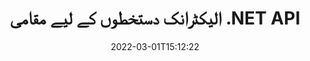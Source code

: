 ---
############################# Static ############################
layout: "product"
date: 2022-03-01T15:12:22
draft: false
#operation: 
#signaturetype: 
#fileformat: 
#productName: Java
lang: ur
#productCode: java
#otherformats: 
#breadcrumb: Put  signature on  for Java
product: "Signature"
product_tag: "signature"
platform: ".NET"
platform_tag: "net"

############################# Head ############################
head_title: ".NET ڈیجیٹل دستخط API - الیکٹرانک سائن پی ڈی ایف ورڈ ایکسل امیجز"
head_description: "C# .NET ڈیجیٹل دستخط API، PDF، Word، Excel اسپریڈشیٹ، پاورپوائنٹ، تصاویر اور گرافکس دستاویز فارمیٹس پر الیکٹرانک طور پر دستخط کرنے کے لیے eSignature لائبریری۔"

############################# Header ############################
title: "الیکٹرانک دستخطوں کے لیے مقامی .NET API"
description: "دستاویز کے فارمیٹس میں ڈیجیٹل دستخط شامل کریں اور .NET ایپلی کیشنز میں مشہور eSignature کی اقسام (ٹیکسٹ، امیج، QR-Code، Barcode، Stamp، اور Metadata) کو لاگو کریں۔"
button:
    enable: true

############################# SubMenu ############################
submenu:
    enable: true
    
    left:
        img_alt: "GroupDocs.Signature for .NET"
        image: "https://www.groupdocs.cloud/templates/groupdocs/images/product-logos/groupdocs-signature-net.png"
        product: "GroupDocs.Signature"
        platform: ".NET"

    middle:
        button:
            # button loop
            - link: "#overview"
              text: "جائزہ"

            # button loop
            - link: "#features"
              text: "خصوصیات"

            # button loop
            - link: "#support"
              text: "حمایت"

            # button loop
            - link: "https://products.groupdocs.app/signature"
              text: "لائیو ڈیمو"

            # button loop
            - link: "https://purchase.groupdocs.com/pricing/signature/net"
              text: "قیمتوں کا تعین"

    right:
        link_download: "https://downloads.groupdocs.com/signature"
        link_learn: "https://docs.groupdocs.com/signature/net/"
        link_buy: "https://purchase.groupdocs.com"

############################# Overview ############################
overview:
    enable: true
    content: |
      C#، ASP.NET اور دیگر .NET پر مبنی ٹیکنالوجیز میں ایپلی کیشنز بنانے کے لیے .NET API کے لیے GroupDocs.Signature کا استعمال کریں، جو آپ کو ڈیجیٹل کاروباری دستاویزات جیسے کہ PDF، Microsoft Word، Excel اسپریڈشیٹ، PowerPoint پریزنٹیشنز، تصاویر، OpenDocument اور دیگر انڈسٹری معیاری فائل فارمیٹس بغیر کسی اضافی سافٹ ویئر کو انسٹال کرنے کی ضرورت کے۔ یہ الیکٹرانک دستخطی لائبریری کام کرنے کے لیے آسان ہے اور .NET ڈویلپرز آسانی سے اپنی ایپلی کیشنز میں جدید ڈیجیٹل دستخطی خصوصیات شامل کر سکتے ہیں، جو صارفین کو مقبول دستاویز فارمیٹس سے محفوظ طریقے سے دستخط کرنے، تلاش کرنے اور ای-دستخطوں کی تصدیق کرنے کے لیے بااختیار بنا سکتے ہیں۔ یہ متن، تصویر، بارکوڈ، کیو آر کوڈ، فارم فیلڈ، سٹیمپ اور میٹا ڈیٹا جیسے مختلف قسم کے دستخطوں کو نافذ کرنے میں معاونت کرتا ہے۔  

      دستاویز کے دستخط API آپ کو ایک فلیش میں دستاویز پر اپنے مطلوبہ دستخطوں کو تلاش کرنے کے لیے آسان اور جدید تلاش کے اختیارات کے ساتھ بااختیار بناتا ہے۔ اس خصوصیت سے بھرپور دستاویز پر دستخط کرنے والے API کے ساتھ دستخطی اسٹائلنگ، ظاہری شکل کا انتظام اور دستخطی خصوصیات کو اپنی مرضی کے مطابق بنانے کے اختیارات جیسے کہ طول و عرض، شیڈو، الائنمنٹ اور بہت کچھ بھی قابل عمل ہے۔  

      .NET کے لیے GroupDocs.Signature کسی بھی ترقیاتی ماحول میں استعمال کیا جا سکتا ہے جو .NET پلیٹ فارم کو سپورٹ کرتا ہو۔ یہ تمام .NET پر مبنی زبانوں کے ساتھ مطابقت رکھتا ہے اور مقبول آپریٹنگ سسٹم (ونڈوز، لینکس، MacOS) کو سپورٹ کرتا ہے جہاں مونو یا .NET فریم ورک (بشمول .NET کور) انسٹال کیے جا سکتے ہیں۔
    tabs:
      enable: true
      
      ## TAB ONE ##
      tab_one:
        description: |
          ذیل میں .NET کے لیے GroupDocs.Signature کا ایک جائزہ ہے:
      
        left:
          enable: true
          icon: "fab fa-html5"
          title: "دستخط کی اقسام"
          content: |
            * ٹیکسٹ دستخط
            * تصویری دستخط
            * ڈیجیٹل دستخط
            * QR-Code دستخط
            * بارکوڈ دستخط
            * اسٹیمپ دستخط
            * میٹا ڈیٹا دستخط
      
      ## TAB TWO ##
      tab_two:
        description: |
          .NET کے لیے GroupDocs.Signature تمام مشہور دستاویزات فارمیٹس پر دستخط کرنے کی حمایت کرتا ہے۔ کوڈ کی صرف چند لائنوں کے ساتھ، اپنی .NET ایپلیکیشنز میں PDF دستخط، Microsoft Office Word، Excel اسپریڈشیٹ، امیج، HTML، Outlook ای میل، OneNote، پروجیکٹ اور گرافکس پر دستخط کرنے کی صلاحیتیں شامل کریں۔ [تائید شدہ دستاویزات کی شکلیں۔](https://docs.groupdocs.com/signature/net/supported-document-formats/)

        left:
          enable: true
          table:
            # table loop
            - title: "Microsoft Office"
              content: |
                * **Word:** DOC, DOCX, DOCM, DOT, DOTX, DOTM, RTF, TXT
                * **Excel:** XLS, XLSX, XLSM, XLSB, XLTM, XLT, XLTM, XLTX, XLAM, SXC, SpreadsheetML
                * **PowerPoint:** PPT, PPTX, PPS, PPSX, PPSM, POT, POTM, POTX, PPTM

        right:
          enable: true
          table:
            # table loop
            - title: "Images & Other Formats"
              content: |
                * **امیجز**: JPG, BMP, PNG, TIFF, GIF, DCM, WEBP
                * **OpenDocument**: ODT, OTT, OTS, ODS, ODP, OTP, ODG
                * **Jpeg2000**: JP2, JPF, JPX, J2K, J2C, JPM
                * **میٹا فائلز**: EMF, WMF, CMX
                * **پورٹیبل**: PDF
                * **توسیع پذیر ویکٹر گرافکس**: CDR, SVG
                * **Adobe Photoshop**: PSD
                * **دوسرے**: DJVU

      ## TAB THREE ##
      tab_three:
        description: |
          .NET کے لیے GroupDocs.Signature درج ذیل آپریٹنگ سسٹمز، فریم ورکس اور پیکیج مینیجرز کو سپورٹ کرتا ہے:
        
        left:
          enable: true
          table:
            # table loop
            - icon: "fab fa-windows"
              title: "آپریٹنگ سسٹمز"
              content: |
                * Windows Desktop
                * Windows Server
                * Windows Azure
                * Linux
                * MacOS

            # table loop
            - icon: "fas fa-code"
              title: "تعاون یافتہ فریم ورک"
              content: |
                * .NET Framework 2.0 or higher
                * Mono Framework 1.2 or higher
                * .NET Standard 2.0
                * .NET Core 2.0
                * .NET Core 2.1

        right:
          enable: true
          table:
            # table loop
            - icon: "fas fa-box"
              title: "پیکیج مینیجر"
              content: |
                * NuGet

            # table loop
            - icon: "fas fa-tools"
              title: "ترقیاتی ماحول"
              content: |
                * Microsoft Visual Studio
                * Xamarin.Android
                * Xamarin.IOS
                * Xamarin.Mac
                * MonoDevelop

############################# Features ############################
features:
    enable: true
    title: ".NET خصوصیات کے لیے GroupDocs.Signature"

    feature:
      # feature loop
      - icon: "fas fa-copy"
        content: "تائید شدہ دستاویز فارمیٹس سے ای دستخط بنائیں، تلاش کریں، اپ ڈیٹ کریں، چھپائیں، تصدیق کریں اور حذف کریں"

      # feature loop
      - icon: "fas fa-eye"
        content: "ایکسل اسپریڈشیٹ کے لیے XML ایڈوانسڈ الیکٹرانک دستخط (XAdES) کی وضاحت کریں"

      # feature loop
      - icon: "fas fa-bolt"
        content: "QR-Code، BarCode اور تصویری دستخطوں کے ساتھ دستخط شدہ دستاویزات سے تصویری مواد بازیافت کریں۔"
      
      # feature loop
      - icon: "fas fa-file-powerpoint"
        content: "متن یا تصویری دستخط کے لیے اونچائی، چوڑائی، حاشیہ اور سیدھ سیٹ کریں اور مخصوص صفحہ پر رکھیں"

      # feature loop
      - icon: "fas fa-code"
        content: "پاورپوائنٹ پریزنٹیشن دستاویزات تلاش کریں، تصدیق کریں اور ڈیجیٹل طور پر دستخط کریں۔"

      # feature loop
      - icon: "fas fa-cloud"
        content: "مقامی ٹیکسٹ واٹر مارکس کے ساتھ ورڈ پروسیسنگ دستاویز فارمیٹس پر دستخط کریں۔"

      # feature loop
      - icon: "fas fa-remove-format"
        content: "مستطیل ڈاک ٹکٹ کے دستخط کی اقسام کے لیے گول کونوں کی حمایت کرتا ہے۔"

      # feature loop
      - icon: "fas fa-comment-slash"
        content: "مخصوص ایکسل شیٹ پر متن یا تصویری دستخط لگائیں یا تمام شیٹس پر eSignature سیٹ کریں۔"

      # feature loop
      - icon: "fas fa-location-arrow"
        content: "ایکسل شیٹ میں متن یا تصویری دستخط رکھنے کے لیے مخصوص قطار اور کالم نمبر کی وضاحت کریں"

      # feature loop
      - icon: "fas fa-border-all"
        content: "مائیکروسافٹ پاورپوائنٹ میں ٹیکسٹ دستخط پر شیڈو لگائیں اور اس کا رنگ، زاویہ اور شفافیت ترتیب دیں۔"

      # feature loop
      - icon: "fas fa-wrench"
        content: "ایکسل شیٹس کے لیے ٹیکسٹ دستخط بارڈر اسٹائلز اور فونٹ کے اختیارات کو ترتیب دیں۔"

      # feature loop
      - icon: "fas fa-columns"
        content: "تصویری دستخط کی قسم سیٹ کریں، جیسے گول یا مربع اور حاشیہ ترتیب دیں، فونٹ کا رنگ، گردش"

      # feature loop
      - icon: "fas fa-file-word"
        content: "دستخطی لائن کے ساتھ دستاویزات، اسپریڈشیٹ اور پی ڈی ایف فائل پر ڈیجیٹل سرٹیفکیٹ لگائیں۔"

      # feature loop
      - icon: "fas fa-envelope"
        content: "رنگ کی ترتیبات کو انجام دیں، ٹیکسٹ دستخط میں شفافیت اور گردش کا اطلاق کریں۔"

      # feature loop
      - icon: "fas fa-print"
        content: "چمک اور گرے اسکیل کے اختیارات کو ترتیب دیں اور تصویر میں تصویری دستخط کے انڈینٹیشن کی وضاحت کریں"

      # feature loop
      - icon: "fas fa-file-archive"
        content: "کسٹم آبجیکٹ کو ایمبیڈ کریں، پی ڈی ایف دستاویز کی سیریلائز کے ساتھ ساتھ انکرپٹ اور ڈیکرپٹ میٹا ڈیٹا دستخطی اقدار"

      # feature loop
      - icon: "fas fa-lock"
        content: "PDF دستاویزات سے ڈیجیٹل دستخطوں کی ظاہری شکل کو چھپائیں، ہٹائیں یا حسب ضرورت بنائیں"

      # feature loop
      - icon: "fas fa-file-code"
        content: "ڈیجیٹل فارم فیلڈ کے ساتھ پی ڈی ایف دستاویزات پر دستخط کریں، اور تصویر، تشریح، اسٹیکر یا واٹر مارک کے بطور ٹیکسٹ دستخط کریں۔"
      
      # feature loop
      - icon: "fas fa-fill-drip"
        content: "ایم ایس ورڈ اور پی ڈی ایف دستاویزات کے فارم فیلڈز میں ٹیکسٹ دستخط رکھیں"

      # feature loop
      - icon: "fas fa-file-excel"
        content: "ورڈ فائلوں کے لیے دستخط یا eSignature کی توسیعی تصدیق کے لیے دستاویزات کے صوابدیدی صفحات کی وضاحت کریں"

      # feature loop
      - icon: "fas fa-heading"
        content: "دستخط شدہ تصویری فائل کو مختلف فارمیٹ میں محفوظ کریں اور دستخط شدہ اسپریڈ شیٹ کو بطور تصویر یا ملٹی پیج TIFF برآمد کریں۔"

      # feature loop
      - icon: "fas fa-project-diagram"
        content: "دستخط شدہ فائلوں کو پاس ورڈ تفویض، ترمیم اور ہٹائیں اور پاس ورڈ سے محفوظ فائلوں پر eSignature کا اطلاق کریں"

      # feature loop
      - icon: "fas fa-cube"
        content: "ای سائن ورک شیٹس، پاورپوائنٹ سلائیڈز، ورڈ دستاویزات اور میٹا ڈیٹا میں حسب ضرورت اشیاء کے ساتھ تصاویر"

      # feature loop
      - icon: "fab fa-uncharted"
        content: "ٹھوس، ساخت، لکیری گریڈینٹ اور ریڈیل گریڈینٹ کے طور پر دستخطی برش کی طرزیں ترتیب دیں"

      # feature loop
      - icon: "fab fa-uncharted"
        content: "کسٹم انکرپٹڈ QR-Code ٹیکسٹ یا ڈیٹا کے ساتھ دستاویزات پر دستخط کریں۔"

      # feature loop
      - icon: "fab fa-uncharted"
        content: "تصویری دستاویز کے بطور DjVu فارمیٹ کے ساتھ فائلوں کو تلاش اور سائن کریں۔"

      # feature loop
      - icon: "fab fa-uncharted"
        content: "فائل یو آر ایل کے ذریعے دستاویز کی معلومات نکالیں، جیسے صفحہ شمار"

      # feature loop
      - icon: "fab fa-uncharted"
        content: "CorelDraw فائلوں کو تصویری دستاویزات کے طور پر تلاش، دستخط اور تصدیق کریں۔"

      # feature loop
      - icon: "fab fa-uncharted"
        content: "میٹا ڈیٹا میں ذخیرہ شدہ یا حذف شدہ دستخط کی معلومات کی تاریخ رکھیں"

      # feature loop
      - icon: "fab fa-uncharted"
        content: "کیو آر کوڈ میں کسٹم ڈیٹا آبجیکٹ، وی کارڈ یا ای میل آبجیکٹ شامل کریں اور پی ڈی ایف فائلوں میں انکرپٹڈ کیو آر کوڈ کی تصدیق کریں"

    more_feature:
      # more_feature_loop
      - title: "آسانی سے ڈیجیٹل دستخط شامل کریں۔"
        content: |
          .NET API کے لیے GroupDocs.Signature آپ کو معاون فائل فارمیٹس میں مختلف قسم کے دستخط شامل کرنے کی اجازت دیتا ہے۔ دستخط کی اقسام، جیسے کہ ٹیکسٹ، امیج، ڈیجیٹل، سٹیمپ، کیو آر کوڈ، بارکوڈ، اور میٹا ڈیٹا کو .NET کے لیے GroupDocs.Signature کا استعمال کرتے ہوئے لاگو کیا جا سکتا ہے۔ مندرجہ ذیل کوڈ کی مثال سے پتہ چلتا ہے کہ پی ڈی ایف دستاویز میں ٹیکسٹ دستخط کو کیسے لاگو کیا جائے:

          ```cs
          using (Signature signature = new Signature("D:\\sample.pdf"))
          {
          TextSignOptions options = new TextSignOptions("John Smith")
          {
          // متن کا رنگ مقرر کریں
          ForeColor = Color.Red
          };
          // فائل میں دستاویز پر دستخط کریں۔
          signature.Sign("D:\\signed.pdf", options);
          }
          ```

      # more_feature_loop
      - title: "تائید شدہ بارکوڈ دستخط کی اقسام"
        content: |
          ہمارا دستخطی ہیرا پھیری API آپ کو معاون دستاویز فارمیٹس پر بارکوڈ دستخط لاگو کرنے کی خصوصیت پیش کرتا ہے۔ .NET کے لیے GroupDocs.Signature مختلف بارکوڈ اقسام کو سپورٹ کرتا ہے، جیسے Code128, Code39Extended, Code39Standard, EAN14, EAN8, ITF14, UPCA, اور UPCE۔ تمام رجسٹرڈ بارکوڈ اقسام کو سپورٹ کرنے کے لیے "AllTypes" نامی ایک جامد آبجیکٹ بھی فراہم کی جاتی ہے۔

      # more_feature_loop
      - title: "دستخط اور سرٹیفکیٹ تلاش کریں۔"
        content: |
          GroupDocs.Signature for .NET API، آپ کو ورڈ دستاویزات، ایکسل اسپریڈ شیٹس، اور پی ڈی ایف فائلوں سے ڈیجیٹل سرٹیفکیٹ تلاش کرنے کی اجازت دیتا ہے۔ آپ سسٹم میں رجسٹرڈ تمام ڈیجیٹل سرٹیفکیٹ بھی حاصل کر سکتے ہیں۔ .NET API کے لیے GroupDocs.Signature کا استعمال کرتے ہوئے میٹا ڈیٹا کے دستخطوں کو Word دستاویزات، ایکسل اسپریڈشیٹ، تصاویر اور پی ڈی ایف فائلوں میں بھی تلاش کیا جا سکتا ہے۔  

          .NET API کے لیے GroupDocs.Signature کے ذریعے، آپ کسی بھی دستاویز، پریزنٹیشن، اسپریڈشیٹ، تصویر کے ساتھ ساتھ PDF فائل میں QR-Code اور Barcode دستخط تلاش کر سکتے ہیں، اور تلاش کی پیشرفت حاصل کر سکتے ہیں۔ آپ QR-Code Signature کے ساتھ دستخط شدہ دستاویزات سے حسب ضرورت ڈیٹا آبجیکٹ بھی تلاش کر سکتے ہیں۔

      # more_feature_loop
      - title: "بارکوڈ کے لیے اعلی درجے کی تلاش کے اختیارات"
        content: |
          آپ GroupDocs.Signature for.NET API کے ذریعے اپنے مطلوبہ بارکوڈ کو بہت آسانی سے تلاش اور تلاش کر سکتے ہیں، کیونکہ ہمارا دستخط API جدید تلاش کے اختیارات پیش کرتا ہے۔ یہ آپ کو کسی خاص صفحہ پر بارکوڈ تلاش کرنے، کسی دستاویز میں تلاش کرنے، تلاش کرنے کے لیے مختلف صفحات کی وضاحت کرنے (پہلا، آخری، برابر، طاق)، مخصوص انکوڈنگ قسم کے بارکوڈ کی تلاش، مخصوص ٹیکسٹ سٹرنگ کی بنیاد پر بارکوڈ تلاش کرنے، یا بار کوڈ تلاش کرنے کے قابل بناتے ہیں۔ "contains" آپشن والی سٹرنگ کی بنیاد پر۔

############################# Support ############################
support:
    enable: true

############################# Solutions ############################
solutions:
    enable: true
    title: "GroupDocs.Signature دیگر مقبول ترقیاتی ماحول کے لیے دستاویز پر دستخط کرنے والے APIs پیش کرتا ہے۔"

    solution:
        # solution loop
        - img_alt: "GroupDocs.Signature for Java"
          image: "https://www.groupdocs.cloud/templates/groupdocs/images/product-logos/groupdocs-signature-java.png"
          product: "GroupDocs.Signature"
          platform: "Java"
          link: "/signature/java/"

############################# Back to top ###############################
back_to_top:
  enable: true
---